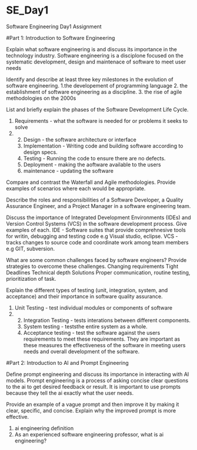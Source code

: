 # SE_Day1
Software Engineering Day1 Assignment

#Part 1: Introduction to Software Engineering

Explain what software engineering is and discuss its importance in the technology industry.
Software engineering is a disciplone focused on the systematic development, design and maintenace of software to meet user needs

Identify and describe at least three key milestones in the evolution of software engineering.
1.the developement of programming language
2. the establishment of software engineering as a discipline.
3. the rise of agile methodologies on the 2000s


List and briefly explain the phases of the Software Development Life Cycle.
1. Requirements - what the software is needed for or problems it seeks to solve
2. 2. Design - the software architecture or interface
   3. Implementation - Writing code and building software according to design specs.
   4. Testing - Running the code to ensure there are no defects.
   5. Deployment - making the aoftware available to the users
   6. maintenance - updating the software

Compare and contrast the Waterfall and Agile methodologies. Provide examples of scenarios where each would be appropriate.


Describe the roles and responsibilities of a Software Developer, a Quality Assurance Engineer, and a Project Manager in a software engineering team.


Discuss the importance of Integrated Development Environments (IDEs) and Version Control Systems (VCS) in the software development process. Give examples of each.
IDE - Software suites that provide comprehnesive tools for writin, debugging and testing code e.g Visual studio, eclipse.
VCS - tracks changes to source code and coordinate work among team members e.g GIT, subversion.

What are some common challenges faced by software engineers? Provide strategies to overcome these challenges.
Changing requirements
Tight Deadlines
Technical depth
Solutions
Proper communication, routine testing, prioritization of task.

Explain the different types of testing (unit, integration, system, and acceptance) and their importance in software quality assurance.
1. Unit Testing - test individual modules or components of software
2. 2. Integration Testing - tests interations between different components.
   3. System testing - teststhe entire system as a whole.
   4. Acceptance testing - test the software against the users requirements to meet these requirements.
   They are important as these measures the effectiveness of the software in meeting users needs and overall development of the software.

#Part 2: Introduction to AI and Prompt Engineering


Define prompt engineering and discuss its importance in interacting with AI models.
Prompt engineering is a process of asking concise clear questions to the ai to get desired feedback or result. It is important to use prompts because they tell the ai exactly what the user needs.

Provide an example of a vague prompt and then improve it by making it clear, specific, and concise. Explain why the improved prompt is more effective.
1. ai engineering definition
2. As an experienced software engineering professor, what is ai engineering?
